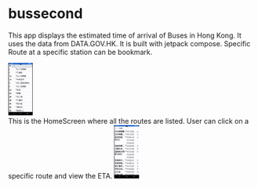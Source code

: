 # bussecond
This app displays the estimated time of arrival of Buses in Hong Kong. It uses the data from DATA.GOV.HK. 
It is built with jetpack compose. Specific Route at a specific station can be bookmark.

<img src="https://github.com/Abvcxz2023/bussecond/blob/master/HomeScreen.png" width = "10%" height= "10%">
<br />
This is the HomeScreen where all the routes are listed. User can click on a specific route and view the ETA.

<img src="https://github.com/Abvcxz2023/bussecond/blob/master/DetailScreen.png" width = "10%" height= "10%">
